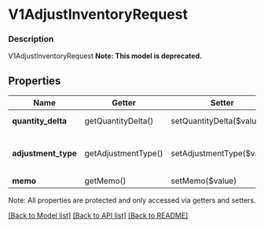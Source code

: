 # V1AdjustInventoryRequest

### Description

V1AdjustInventoryRequest
**Note: This model is deprecated.**

## Properties
Name | Getter | Setter | Type | Description | Notes
------------ | ------------- | ------------- | ------------- | ------------- | -------------
**quantity_delta** | getQuantityDelta() | setQuantityDelta($value) | **float** | The number to adjust the variation&#39;s quantity by. | [optional] 
**adjustment_type** | getAdjustmentType() | setAdjustmentType($value) | **string** | The reason for the inventory adjustment. See [V1AdjustInventoryRequestAdjustmentType](#type-v1adjustinventoryrequestadjustmenttype) for possible values | [optional] 
**memo** | getMemo() | setMemo($value) | **string** | A note about the inventory adjustment. | [optional] 

Note: All properties are protected and only accessed via getters and setters.

[[Back to Model list]](../../README.md#documentation-for-models) [[Back to API list]](../../README.md#documentation-for-api-endpoints) [[Back to README]](../../README.md)


